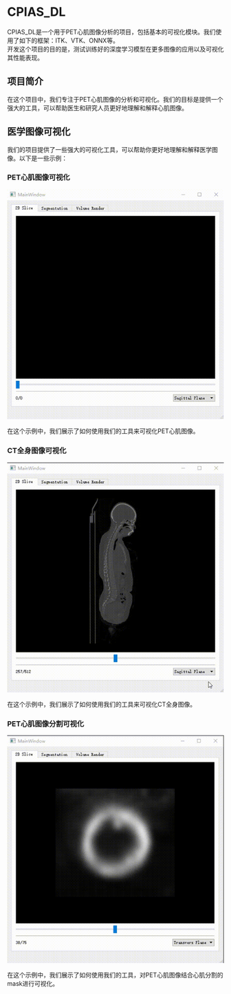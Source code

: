 # CPIAS_DL

CPIAS_DL是一个用于PET心肌图像分析的项目，包括基本的可视化模块。我们使用了如下的框架：ITK、VTK、ONNX等。    
开发这个项目的目的是，测试训练好的深度学习模型在更多图像的应用以及可视化其性能表现。

## 项目简介

在这个项目中，我们专注于PET心肌图像的分析和可视化。我们的目标是提供一个强大的工具，可以帮助医生和研究人员更好地理解和解释心肌图像。  

## 医学图像可视化

我们的项目提供了一些强大的可视化工具，可以帮助你更好地理解和解释医学图像。以下是一些示例：

### PET心肌图像可视化

![PET心肌图像可视化](./resource/image/CPIAS_NIFTI_PET_heart_visualization.gif)

在这个示例中，我们展示了如何使用我们的工具来可视化PET心肌图像。

### CT全身图像可视化

![CT全身图像可视化](./resource/image/CPIAS_NIFTI_CT_wholebody_visualization.gif)

在这个示例中，我们展示了如何使用我们的工具来可视化CT全身图像。

### PET心肌图像分割可视化

![PET心肌图像分割可视化](./resource/image/CPIAS_NIFTI_cardiac_pet_mask_visualization.gif)

在这个示例中，我们展示了如何使用我们的工具，对PET心肌图像结合心肌分割的mask进行可视化。